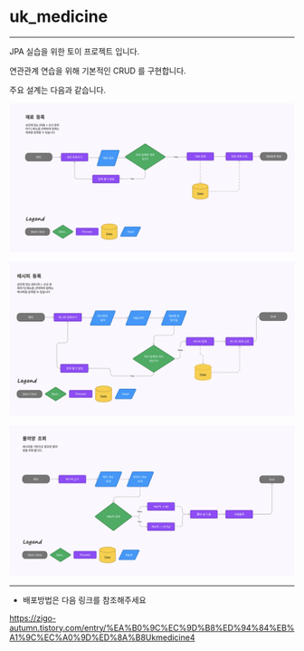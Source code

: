 # uk_medicine

----

JPA 실습을 위한 토이 프로젝트 입니다.

연관관계 연습을 위해 기본적인 CRUD 를 구현합니다.

주요 설계는 다음과 같습니다.

![img_2.png](img_2.png)

![img.png](img.png)


![img_1.png](img_1.png)


----

+ 배포방법은 다음 링크를 참조해주세요

<https://zigo-autumn.tistory.com/entry/%EA%B0%9C%EC%9D%B8%ED%94%84%EB%A1%9C%EC%A0%9D%ED%8A%B8Ukmedicine4>
